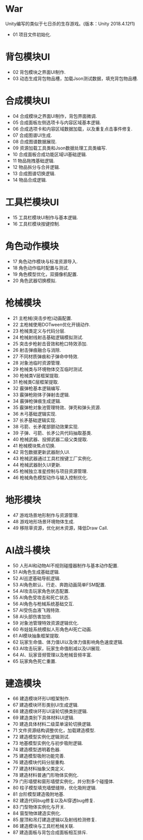 # War
Unity编写的类似于七日杀的生存游戏。(版本：Unity 2018.4.12f1)

* 01 项目文件初始化.
#
# 背包模块UI
* 02 背包模块之界面UI制作.
* 03 动态生成背包物品槽，加载Json测试数据，填充背包物品槽.

#
# 合成模块UI
* 04 合成模块之界面UI制作，背包界面微调.
* 05 合成面板左侧选项卡与内容区域基本逻辑.
* 06 合成选项卡和内容区域数据加载，以及重复点击事件修复.
* 07 合成图谱UI生成.
* 08 合成图谱数据展现.
* 09 资源加载工具类和Json数据处理工具类编写.
* 10 合成面板合成功能区域UI基础逻辑.
* 11 物品拖拽基础逻辑.
* 12 物品拆分与合并逻辑.
* 13 合成图谱切换逻辑.
* 14 物品合成逻辑.

#
# 工具栏模块UI
* 15 工具栏模块UI制作与基本逻辑.
* 16 工具栏模块按键控制.

#
# 角色动作模块
* 17 角色动作模块与标准资源导入.
* 18 角色动作临时配置与测试.
* 19 角色模型优化，双摄像机配置.
* 20 角色武器切换模拟.

#
# 枪械模块
* 21 主枪械(突击步枪)动画配置.
* 22 主枪械使用DOTween优化开镜动作.
* 23 枪械类定义与代码分层.
* 24 枪械射线射击基础逻辑模拟测试.
* 25 突击步枪射击音效和枪口特效添加.
* 26 射击弹痕融合与消除.
* 27 不同材质弹痕和子弹命中特效.
* 28 对象池临时资源管理.
* 29 枪械类与环境物体交互临时测试.
* 30 枪械类V层框架提取.
* 31 枪械类C层框架提取.
* 32 霰弹枪基本逻辑编写.
* 33 霰弹枪刚体子弹射击逻辑.
* 34 霰弹枪弹痕生成逻辑.
* 35 霰弹枪对象池管理特效、弹壳和弹头资源.
* 36 木弓基础逻辑实现.
* 37 长矛基础逻辑实现.
* 38 弓箭、长矛尾部颤动效果实现.
* 39 子弹、弓箭、长矛公共代码抽取基类.
* 40 枪械武器、投掷武器二级父类提取.
* 41 枪械模块焦点切换.
* 42 背包数据更新武器耐久UI.
* 43 枪械武器通过工具栏按键工厂实例化.
* 44 枪械武器耐久UI更新.
* 45 枪械独立准星控制与项目资源管理.
* 46 枪械角色模型动作与输入控制优化.

#
# 地形模块
* 47 游戏场景地形制作与资源管理.
* 48 游戏地形场景环境物体生成.
* 49 移除草资源，优化树木资源，降低Draw Call.

#
# AI战斗模块
* 50 人形AI和动物AI不规则碰撞器制作与基本动作配置.
* 51 AI角色生成基础逻辑.
* 52 AI巡逻基础导航逻辑.
* 53 AI角色默认、行走、奔跑动画简单FSM配置.
* 54 AI攻击玩家角色状态配置.
* 55 AI角色受攻击和死亡状态.
* 56 AI角色与枪械系统基础交互.
* 57 AI受伤血液飞溅特效.
* 58 AI头部伤害加倍.
* 59 对象池管理特效资源逻辑优化.
* 60 布娃娃系统模拟人形角色AI死亡动画.
* 61 AI模块抽象框架提取.
* 62 玩家生命值、体力值UI以及体力值影响角色速度逻辑.
* 63 AI攻击玩家，玩家生命值削减以及UI展现.
* 64 AI、玩家音频管理以及枪械音频丰富.
* 65 玩家角色死亡重置.

#
# 建造模块
* 66 建造模块环形UI框架制作.
* 67 建造模块环形类别UI生成逻辑.
* 68 建造模块环形UI滚轮切换类别逻辑.
* 69 建造类别下具体材料UI逻辑.
* 70 建造具体材料二级菜单滚轮切换逻辑.
* 71 文件资源结构调整优化，加载建造模型.
* 72 建造模型实例化逻辑测试.
* 73 地基模型实例化与初步吸附逻辑.
* 74 建造模型透明着色器.
* 75 建造模型吸附功能完善.
* 76 建造模块代码分层重构.
* 77 建造材料抽象父类定义.
* 78 建造材料普通门形物体实例化.
* 79 门形墙壁和窗形墙壁实例化，并分割多个碰撞体.
* 80 柱子模型填充墙壁缝隙，优化吸附逻辑.
* 81 台阶模型建造吸附地基.
* 82 建造代码bug修复以及AI穿透bug修复.
* 83 门型物体实例化与开关.
* 84 窗型物体建造实例化.
* 85 屋顶和吊灯建造逻辑以及射线检测修复.
* 86 建造模块与工具栏枪械关联.
* 87 建造面板与背包合成面板相互排斥.